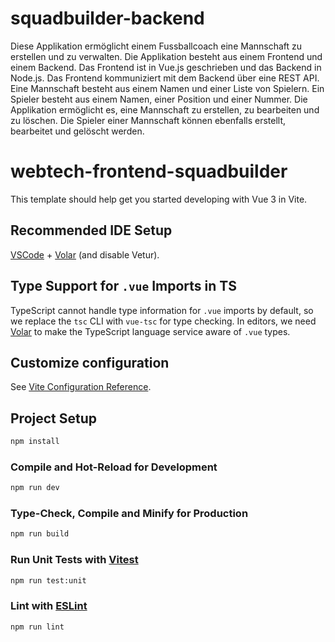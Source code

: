# squadbuilder-backend

Diese Applikation ermöglicht einem Fussballcoach eine Mannschaft zu erstellen und zu verwalten. Die Applikation besteht aus einem Frontend und einem Backend. Das Frontend ist in Vue.js geschrieben und das Backend in Node.js. Das Frontend kommuniziert mit dem Backend über eine REST API. Eine Mannschaft besteht aus einem Namen und einer Liste von Spielern. Ein Spieler besteht aus einem Namen, einer Position und einer Nummer. Die Applikation ermöglicht es, eine Mannschaft zu erstellen, zu bearbeiten und zu löschen. Die Spieler einer Mannschaft können ebenfalls erstellt, bearbeitet und gelöscht werden.

# webtech-frontend-squadbuilder

This template should help get you started developing with Vue 3 in Vite.

## Recommended IDE Setup

[VSCode](https://code.visualstudio.com/) + [Volar](https://marketplace.visualstudio.com/items?itemName=Vue.volar) (and disable Vetur).

## Type Support for `.vue` Imports in TS

TypeScript cannot handle type information for `.vue` imports by default, so we replace the `tsc` CLI with `vue-tsc` for type checking. In editors, we need [Volar](https://marketplace.visualstudio.com/items?itemName=Vue.volar) to make the TypeScript language service aware of `.vue` types.

## Customize configuration

See [Vite Configuration Reference](https://vitejs.dev/config/).

## Project Setup

```sh
npm install
```

### Compile and Hot-Reload for Development

```sh
npm run dev
```

### Type-Check, Compile and Minify for Production

```sh
npm run build
```

### Run Unit Tests with [Vitest](https://vitest.dev/)

```sh
npm run test:unit
```

### Lint with [ESLint](https://eslint.org/)

```sh
npm run lint
```
